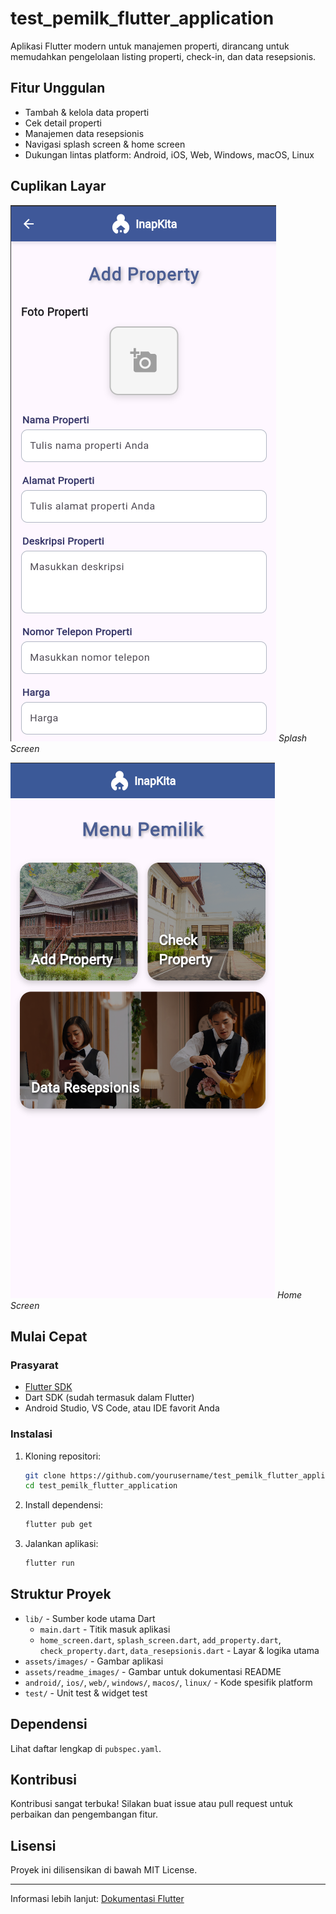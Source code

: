 # test_pemilk_flutter_application

Aplikasi Flutter modern untuk manajemen properti, dirancang untuk memudahkan pengelolaan listing properti, check-in, dan data resepsionis.

## Fitur Unggulan
- Tambah & kelola data properti
- Cek detail properti
- Manajemen data resepsionis
- Navigasi splash screen & home screen
- Dukungan lintas platform: Android, iOS, Web, Windows, macOS, Linux

## Cuplikan Layar
![Splash Screen](assets/readme_images/image-1.png)
*Splash Screen*

![Home Screen](assets/readme_images/image.png)
*Home Screen*

## Mulai Cepat

### Prasyarat
- [Flutter SDK](https://flutter.dev/docs/get-started/install)
- Dart SDK (sudah termasuk dalam Flutter)
- Android Studio, VS Code, atau IDE favorit Anda

### Instalasi
1. Kloning repositori:
   ```sh
   git clone https://github.com/yourusername/test_pemilk_flutter_application.git
   cd test_pemilk_flutter_application
   ```
2. Install dependensi:
   ```sh
   flutter pub get
   ```
3. Jalankan aplikasi:
   ```sh
   flutter run
   ```

## Struktur Proyek
- `lib/` - Sumber kode utama Dart
  - `main.dart` - Titik masuk aplikasi
  - `home_screen.dart`, `splash_screen.dart`, `add_property.dart`, `check_property.dart`, `data_resepsionis.dart` - Layar & logika utama
- `assets/images/` - Gambar aplikasi
- `assets/readme_images/` - Gambar untuk dokumentasi README
- `android/`, `ios/`, `web/`, `windows/`, `macos/`, `linux/` - Kode spesifik platform
- `test/` - Unit test & widget test

## Dependensi
Lihat daftar lengkap di `pubspec.yaml`.

## Kontribusi
Kontribusi sangat terbuka! Silakan buat issue atau pull request untuk perbaikan dan pengembangan fitur.

## Lisensi
Proyek ini dilisensikan di bawah MIT License.

---

Informasi lebih lanjut: [Dokumentasi Flutter](https://docs.flutter.dev/)
